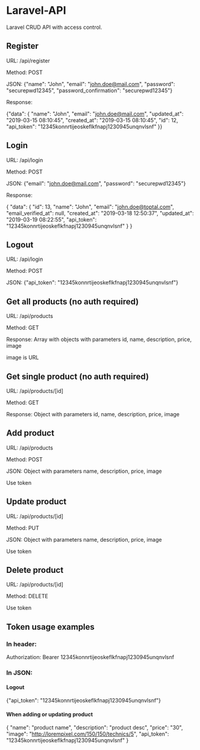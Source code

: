 # Laravel-API
Laravel CRUD API with access control. 

## Register
URL: /api/register

Method: POST

JSON: {"name": "John", "email": "john.doe@mail.com", "password": "securepwd12345", "password_confirmation": "securepwd12345"}

Response:

{"data": { "name": "John", "email": "john.doe@mail.com", "updated_at": "2019-03-15 08:10:45", "created_at": "2019-03-15 08:10:45", "id": 12, "api_token": "12345konnrtijeoskeflkfnapj1230945unqnvlsnf" }}
## Login
URL: /api/login

Method: POST

JSON: {"email": "john.doe@mail.com", "password": "securepwd12345"}

Response: 

{
    "data": {
        "id": 13,
        "name": "John",
        "email": "john.doe@toptal.com",
        "email_verified_at": null,
        "created_at": "2019-03-18 12:50:37",
        "updated_at": "2019-03-19 08:22:55",
        "api_token": "12345konnrtijeoskeflkfnapj1230945unqnvlsnf"
    }
}
## Logout
URL: /api/login

Method: POST

JSON: {"api_token": "12345konnrtijeoskeflkfnapj1230945unqnvlsnf"}
## Get all products (no auth required)
URL: /api/products

Method: GET

Response: Array with objects with parameters id, name, description, price, image

image is URL
## Get single product (no auth required)
URL: /api/products/[id]

Method: GET

Response: Object with parameters id, name, description, price, image

## Add product
URL: /api/products

Method: POST

JSON: Object with parameters name, description, price, image

Use token
## Update product
URL: /api/products/[id]

Method: PUT

JSON: Object with parameters name, description, price, image

Use token
## Delete product
URL: /api/products/[id]

Method: DELETE

Use token

## Token usage examples
### In header:

Authorization: Bearer 12345konnrtijeoskeflkfnapj1230945unqnvlsnf

### In JSON:
#### Logout
{"api_token": "12345konnrtijeoskeflkfnapj1230945unqnvlsnf"}

#### When adding or updating product

{
    "name": "product name",
    "description": "product desc",
    "price": "30",
    "image": "http://lorempixel.com/150/150/technics/5",
    "api_token": "12345konnrtijeoskeflkfnapj1230945unqnvlsnf"
}
